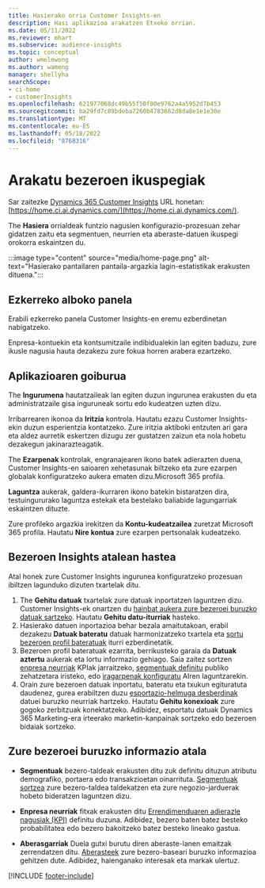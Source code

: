 ```yaml
---
title: Hasierako orria Customer Insights-en
description: Hasi aplikazioa arakatzen Etxeko orrian.
ms.date: 05/11/2022
ms.reviewer: mhart
ms.subservice: audience-insights
ms.topic: conceptual
author: wmelewong
ms.author: wameng
manager: shellyha
searchScope:
- ci-home
- customerInsights
ms.openlocfilehash: 621977068dc49b55f50f00e9762a4a5952d7b453
ms.sourcegitcommit: ba29fd7c89bdeba7260b4783662d8da8e1e1e30e
ms.translationtype: MT
ms.contentlocale: eu-ES
ms.lasthandoff: 05/18/2022
ms.locfileid: "8768316"
---
```

# <a name="explore-customer-insights"></a>Arakatu bezeroen ikuspegiak

Sar zaitezke [Dynamics 365 Customer Insights](https://home.ci.ai.dynamics.com/) URL honetan: [https://home.ci.ai.dynamics.com/](https://home.ci.ai.dynamics.com/).

The **Hasiera** orrialdeak funtzio nagusien konfigurazio-prozesuan zehar gidatzen zaitu eta segmentuen, neurrien eta aberaste-datuen ikuspegi orokorra eskaintzen du.

:::image type="content" source="media/home-page.png" alt-text="Hasierako pantailaren pantaila-argazkia lagin-estatistikak erakusten dituena.":::

## <a name="left-side-pane"></a>Ezkerreko alboko panela

Erabili ezkerreko panela Customer Insights-en eremu ezberdinetan nabigatzeko.

Enpresa-kontuekin eta kontsumitzaile indibidualekin lan egiten baduzu, zure ikusle nagusia hauta dezakezu zure fokua horren arabera ezartzeko.

## <a name="application-header"></a>Aplikazioaren goiburua

The **Ingurumena** hautatzaileak lan egiten duzun ingurunea erakusten du eta administratzaile gisa inguruneak sortu edo kudeatzen uzten dizu.

Irribarrearen ikonoa da **Iritzia** kontrola. Hautatu ezazu Customer Insights-ekin duzun esperientzia kontatzeko. Zure iritzia aktiboki entzuten ari gara eta aldez aurretik eskertzen dizugu zer gustatzen zaizun eta nola hobetu dezakegun jakinarazteagatik.

The **Ezarpenak** kontrolak, engranajearen ikono batek adierazten duena, Customer Insights-en saioaren xehetasunak biltzeko eta zure ezarpen globalak konfiguratzeko aukera ematen dizu.Microsoft 365 profila.

**Laguntza** aukerak, galdera-ikurraren ikono batekin bistaratzen dira, testuingururako laguntza estekak eta bestelako baliabide lagungarriak eskaintzen dituzte.

Zure profileko argazkia irekitzen da **Kontu-kudeatzailea** zuretzat Microsoft 365 profila. Hautatu **Nire kontua** zure ezarpen pertsonalak kudeatzeko.

## <a name="getting-started-with-customer-insights-section"></a>Bezeroen Insights atalean hastea

Atal honek zure Customer Insights ingurunea konfiguratzeko prozesuan ibiltzen lagunduko dizuten txartelak ditu.

1. The **Gehitu datuak** txartelak zure datuak inportatzen laguntzen dizu. Customer Insights-ek onartzen du [hainbat aukera zure bezeroei buruzko datuak sartzeko](data-sources.md). Hautatu **Gehitu datu-iturriak** hasteko.
1. Hasierako datuen inportazioa behar bezala amaitutakoan, erabil dezakezu **Datuak bateratu** datuak harmonizatzeko txartela eta [sortu bezeroen profil bateratuak](data-unification.md) iturri ezberdinetatik. 
1. Bezeroen profil bateratuak ezarrita, berrikusteko garaia da **Datuak aztertu** aukerak eta lortu informazio gehiago. Saia zaitez sortzen [enpresa neurriak](measures.md) KPIak jarraitzeko, [segmentuak definitu](segments.md) publiko zehatzetara iristeko, edo [iragarpenak konfiguratu](predictions-overview.md) AIren laguntzarekin.
1. Orain zure bezeroen datuak inportatu, bateratu eta txukun egituratuta daudenez, gurea erabiltzen duzu [esportazio-helmuga desberdinak](export-destinations.md) datuei buruzko neurriak hartzeko. Hautatu **Gehitu konexioak** zure gogoko zerbitzuak konektatzeko. Adibidez, esportatu datuak Dynamics 365 Marketing-era irteerako marketin-kanpainak sortzeko edo bezeroen bidaiak sortzeko. 

## <a name="your-customer-insights-section"></a>Zure bezeroei buruzko informazio atala

- **Segmentuak** bezero-taldeak erakusten ditu zuk definitu dituzun atributu demografiko, portaera edo transakzioetan oinarrituta. [Segmentuak sortzea](segments.md) zure bezero-taldea taldekatzen eta zure negozio-jarduerak hobeto bideratzen laguntzen dizu.

- **Enpresa neurriak** fitxak erakusten ditu [Errendimenduaren adierazle nagusiak (KPI)](measures.md) definitu duzuna. Adibidez, bezero baten batez besteko probabilitatea edo bezero bakoitzeko batez besteko lineako gastua.

- **Aberasgarriak** Duela gutxi burutu diren aberaste-lanen emaitzak zerrendatzen ditu. [Aberasteek](enrichment-hub.md) zure bezero-baseari buruzko informazioa gehitzen dute. Adibidez, haienganako interesak eta markak ulertuz.


[!INCLUDE [footer-include](includes/footer-banner.md)]
